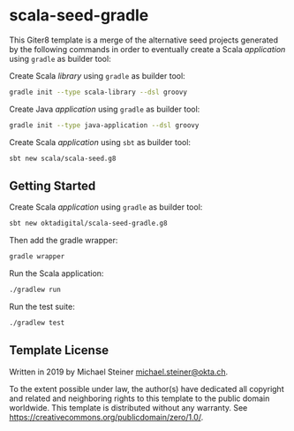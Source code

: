 # scala-seed-gradle

This Giter8 template is a merge of the alternative seed projects generated by the following commands in order to eventually create a Scala _application_ using `gradle` as builder tool:

Create Scala _library_ using `gradle` as builder tool:

```bash
gradle init --type scala-library --dsl groovy
```

Create Java _application_ using `gradle` as builder tool:

```bash
gradle init --type java-application --dsl groovy
```

Create Scala _application_ using `sbt` as builder tool:

```bash
sbt new scala/scala-seed.g8
```

## Getting Started

Create Scala _application_ using `gradle` as builder tool:

```bash
sbt new oktadigital/scala-seed-gradle.g8
```

Then add the gradle wrapper:

```bash
gradle wrapper
```

Run the Scala application:

```bash
./gradlew run
```

Run the test suite:

```bash
./gradlew test
```

## Template License

Written in 2019 by Michael Steiner <michael.steiner@okta.ch>.

To the extent possible under law, the author(s) have dedicated all copyright and related
and neighboring rights to this template to the public domain worldwide.
This template is distributed without any warranty. See <https://creativecommons.org/publicdomain/zero/1.0/>.
